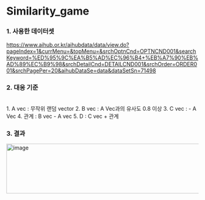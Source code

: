 # Similarity_game

### 1. 사용한 데이터셋

https://www.aihub.or.kr/aihubdata/data/view.do?pageIndex=1&currMenu=&topMenu=&srchOptnCnd=OPTNCND001&searchKeyword=%ED%95%9C%EA%B5%AD%EC%96%B4+%EB%A7%90%EB%AD%89%EC%B9%98&srchDetailCnd=DETAILCND001&srchOrder=ORDER001&srchPagePer=20&aihubDataSe=data&dataSetSn=71498

### 2. 대응 기준
<br>
1. A vec : 무작위 랜덤 vector 
2. B vec : A Vec과의 유사도 0.8 이상
3. C vec : - A Vec 
4. 관계 : B vec - A vec
5. D : C vec + 관계

### 3. 결과
<img width="558" height="131" alt="image" src="https://github.com/user-attachments/assets/abd3197b-e07b-4b20-b713-2dda0be6b5a0" />
